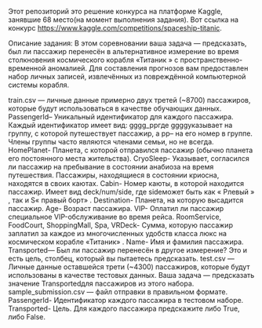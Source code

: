 Этот репозиторий это решение конкурса на платформе Kaggle, занявшие 68 место(на момент выполнения задания).
Вот ссылка на конкурс https://www.kaggle.com/competitions/spaceship-titanic.

Описание задания:
В этом соревновании ваша задача — предсказать, был ли пассажир перенесён в альтернативное измерение во время столкновения космического корабля «Титаник » с пространственно-временной аномалией. Для составления прогнозов вам предоставлен набор личных записей, извлечённых из повреждённой компьютерной системы корабля.

train.csv — личные данные примерно двух третей (~8700) пассажиров, которые будут использоваться в качестве обучающих данных.
PassengerId– Уникальный идентификатор для каждого пассажира. Каждый идентификатор имеет вид: gggg_ppгде ggggуказывает на группу, с которой путешествует пассажир, а pp– на его номер в группе. Члены группы часто являются членами семьи, но не всегда.
HomePlanet- Планета, с которой отправился пассажир (обычно планета его постоянного места жительства).
CryoSleep- Указывает, согласился ли пассажир на пребывание в состоянии анабиоза на время путешествия. Пассажиры, находящиеся в состоянии криосна, находятся в своих каютах.
Cabin- Номер каюты, в которой находится пассажир. Имеет вид deck/num/side, где sideможет быть как « Pлевый » , так и S« правый борт» .
Destination- Планета, на которую высадится пассажир.
Age- Возраст пассажира.
VIP- Оплатил ли пассажир специальное VIP-обслуживание во время рейса.
RoomService, FoodCourt, ShoppingMall, Spa, VRDeck- Сумма, которую пассажир заплатил за каждое из многочисленных удобств класса люкс на космическом корабле «Титаник» .
Name- Имя и фамилия пассажира.
Transported— Был ли пассажир перенесён в другое измерение? Это и есть цель, столбец, который вы пытаетесь предсказать.
test.csv — Личные данные оставшейся трети (~4300) пассажиров, которые будут использованы в качестве тестовых данных. Ваша задача — предсказать значение Transportedдля пассажиров из этого набора.
sample_submission.csv — файл отправки в правильном формате.
PassengerId- Идентификатор каждого пассажира в тестовом наборе.
Transported- Цель. Для каждого пассажира предскажите либо True, либо False.
